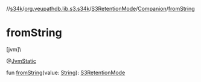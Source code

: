 //[s34k](../../../../index.md)/[org.veupathdb.lib.s3.s34k](../../index.md)/[S3RetentionMode](../index.md)/[Companion](index.md)/[fromString](from-string.md)

# fromString

[jvm]\

@[JvmStatic](https://kotlinlang.org/api/latest/jvm/stdlib/kotlin.jvm/-jvm-static/index.html)

fun [fromString](from-string.md)(value: [String](https://kotlinlang.org/api/latest/jvm/stdlib/kotlin/-string/index.html)): [S3RetentionMode](../index.md)
